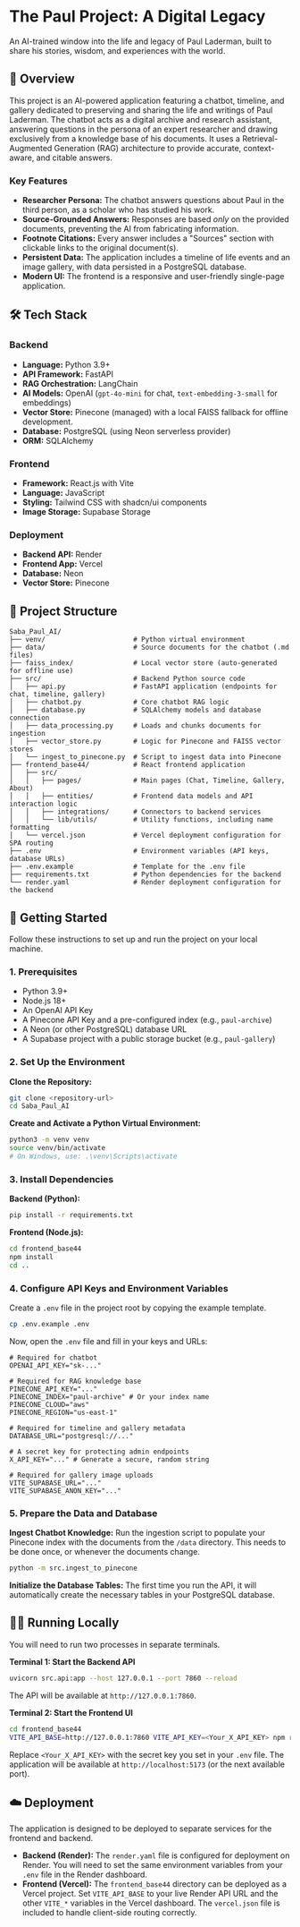 # The Paul Project: A Digital Legacy

An AI-trained window into the life and legacy of Paul Laderman, built to share his stories, wisdom, and experiences with the world.

## 📖 Overview

This project is an AI-powered application featuring a chatbot, timeline, and gallery dedicated to preserving and sharing the life and writings of Paul Laderman. The chatbot acts as a digital archive and research assistant, answering questions in the persona of an expert researcher and drawing exclusively from a knowledge base of his documents. It uses a Retrieval-Augmented Generation (RAG) architecture to provide accurate, context-aware, and citable answers.

### Key Features
- **Researcher Persona:** The chatbot answers questions about Paul in the third person, as a scholar who has studied his work.
- **Source-Grounded Answers:** Responses are based *only* on the provided documents, preventing the AI from fabricating information.
- **Footnote Citations:** Every answer includes a "Sources" section with clickable links to the original document(s).
- **Persistent Data:** The application includes a timeline of life events and an image gallery, with data persisted in a PostgreSQL database.
- **Modern UI:** The frontend is a responsive and user-friendly single-page application.

## 🛠️ Tech Stack

### Backend
- **Language:** Python 3.9+
- **API Framework:** FastAPI
- **RAG Orchestration:** LangChain
- **AI Models:** OpenAI (`gpt-4o-mini` for chat, `text-embedding-3-small` for embeddings)
- **Vector Store:** Pinecone (managed) with a local FAISS fallback for offline development.
- **Database:** PostgreSQL (using Neon serverless provider)
- **ORM:** SQLAlchemy

### Frontend
- **Framework:** React.js with Vite
- **Language:** JavaScript
- **Styling:** Tailwind CSS with shadcn/ui components
- **Image Storage:** Supabase Storage

### Deployment
- **Backend API:** Render
- **Frontend App:** Vercel
- **Database:** Neon
- **Vector Store:** Pinecone

## 📂 Project Structure

```
Saba_Paul_AI/
├── venv/                      # Python virtual environment
├── data/                      # Source documents for the chatbot (.md files)
├── faiss_index/               # Local vector store (auto-generated for offline use)
├── src/                       # Backend Python source code
│   ├── api.py                 # FastAPI application (endpoints for chat, timeline, gallery)
│   ├── chatbot.py             # Core chatbot RAG logic
│   ├── database.py            # SQLAlchemy models and database connection
│   ├── data_processing.py     # Loads and chunks documents for ingestion
│   ├── vector_store.py        # Logic for Pinecone and FAISS vector stores
│   └── ingest_to_pinecone.py  # Script to ingest data into Pinecone
├── frontend_base44/           # React frontend application
│   ├── src/
│   │   ├── pages/             # Main pages (Chat, Timeline, Gallery, About)
│   │   ├── entities/          # Frontend data models and API interaction logic
│   │   ├── integrations/      # Connectors to backend services
│   │   └── lib/utils/         # Utility functions, including name formatting
│   └── vercel.json            # Vercel deployment configuration for SPA routing
├── .env                       # Environment variables (API keys, database URLs)
├── .env.example               # Template for the .env file
├── requirements.txt           # Python dependencies for the backend
└── render.yaml                # Render deployment configuration for the backend
```

## 🚀 Getting Started

Follow these instructions to set up and run the project on your local machine.

### 1. Prerequisites
- Python 3.9+
- Node.js 18+
- An OpenAI API Key
- A Pinecone API Key and a pre-configured index (e.g., `paul-archive`)
- A Neon (or other PostgreSQL) database URL
- A Supabase project with a public storage bucket (e.g., `paul-gallery`)

### 2. Set Up the Environment

**Clone the Repository:**
```bash
git clone <repository-url>
cd Saba_Paul_AI
```

**Create and Activate a Python Virtual Environment:**
```bash
python3 -m venv venv
source venv/bin/activate
# On Windows, use: .\venv\Scripts\activate
```

### 3. Install Dependencies

**Backend (Python):**
```bash
pip install -r requirements.txt
```

**Frontend (Node.js):**
```bash
cd frontend_base44
npm install
cd ..
```

### 4. Configure API Keys and Environment Variables

Create a `.env` file in the project root by copying the example template.
```bash
cp .env.example .env
```
Now, open the `.env` file and fill in your keys and URLs:
```env
# Required for chatbot
OPENAI_API_KEY="sk-..."

# Required for RAG knowledge base
PINECONE_API_KEY="..."
PINECONE_INDEX="paul-archive" # Or your index name
PINECONE_CLOUD="aws"
PINECONE_REGION="us-east-1"

# Required for timeline and gallery metadata
DATABASE_URL="postgresql://..."

# A secret key for protecting admin endpoints
X_API_KEY="..." # Generate a secure, random string

# Required for gallery image uploads
VITE_SUPABASE_URL="..."
VITE_SUPABASE_ANON_KEY="..."
```

### 5. Prepare the Data and Database

**Ingest Chatbot Knowledge:**
Run the ingestion script to populate your Pinecone index with the documents from the `/data` directory. This needs to be done once, or whenever the documents change.
```bash
python -m src.ingest_to_pinecone
```

**Initialize the Database Tables:**
The first time you run the API, it will automatically create the necessary tables in your PostgreSQL database.

## 🏃‍♀️ Running Locally

You will need to run two processes in separate terminals.

**Terminal 1: Start the Backend API**
```bash
uvicorn src.api:app --host 127.0.0.1 --port 7860 --reload
```
The API will be available at `http://127.0.0.1:7860`.

**Terminal 2: Start the Frontend UI**
```bash
cd frontend_base44
VITE_API_BASE=http://127.0.0.1:7860 VITE_API_KEY=<Your_X_API_KEY> npm run dev
```
Replace `<Your_X_API_KEY>` with the secret key you set in your `.env` file. The application will be available at `http://localhost:5173` (or the next available port).

## ☁️ Deployment

The application is designed to be deployed to separate services for the frontend and backend.

- **Backend (Render):** The `render.yaml` file is configured for deployment on Render. You will need to set the same environment variables from your `.env` file in the Render dashboard.
- **Frontend (Vercel):** The `frontend_base44` directory can be deployed as a Vercel project. Set `VITE_API_BASE` to your live Render API URL and the other `VITE_*` variables in the Vercel dashboard. The `vercel.json` file is included to handle client-side routing correctly.